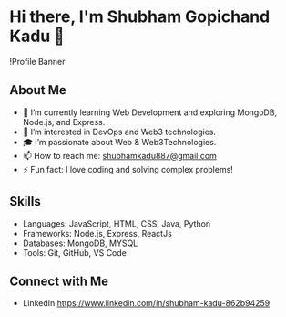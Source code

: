# Hi there, I'm Shubham Gopichand Kadu 👋

!Profile Banner

## About Me

- 🌱 I’m currently learning Web Development and exploring MongoDB, Node.js, and Express.
- 💼 I’m interested in DevOps and Web3 technologies.
- 🎓 I’m passionate about Web & Web3Technologies.
- 📫 How to reach me: shubhamkadu887@gmail.com
- ⚡ Fun fact: I love coding and solving complex problems!

## Skills

- Languages: JavaScript, HTML, CSS, Java, Python 
- Frameworks: Node.js, Express, ReactJs
- Databases: MongoDB, MYSQL
- Tools: Git, GitHub, VS Code

## Connect with Me

- LinkedIn https://www.linkedin.com/in/shubham-kadu-862b94259

